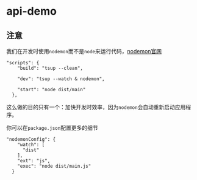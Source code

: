 # api-demo

## 注意

我们在开发时使用`nodemon`而不是`node`来运行代码，[nodemon官网](https://nodemon.io/)

```
"scripts": {
    "build": "tsup --clean",

    "dev": "tsup --watch & nodemon",
 
    "start": "node dist/main"
  },
```
这么做的目的只有一个：加快开发时效率，因为`nodemon`会自动重新启动应用程序。

你可以在`package.json`配置更多的细节
```
"nodemonConfig": {
    "watch": [
      "dist"
    ],
    "ext": "js",
    "exec": "node dist/main.js"
  }
  ```
